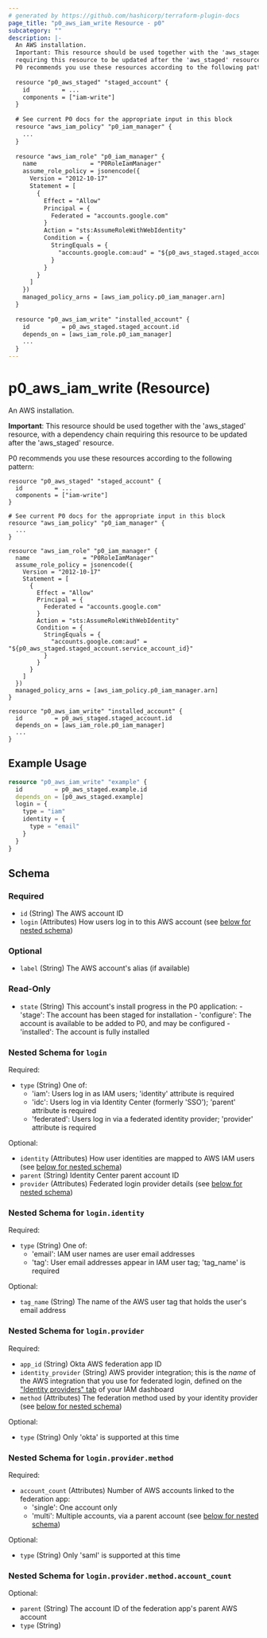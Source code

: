 ```yaml
---
# generated by https://github.com/hashicorp/terraform-plugin-docs
page_title: "p0_aws_iam_write Resource - p0"
subcategory: ""
description: |-
  An AWS installation.
  Important: This resource should be used together with the 'aws_staged' resource, with a dependency chain
  requiring this resource to be updated after the 'aws_staged' resource.
  P0 recommends you use these resources according to the following pattern:
  
  resource "p0_aws_staged" "staged_account" {
    id         = ...
    components = ["iam-write"]
  }
  
  # See current P0 docs for the appropriate input in this block
  resource "aws_iam_policy" "p0_iam_manager" {
    ...
  }
  
  resource "aws_iam_role" "p0_iam_manager" {
    name               = "P0RoleIamManager"
    assume_role_policy = jsonencode({
      Version = "2012-10-17"
      Statement = [
        {
          Effect = "Allow"
          Principal = {
            Federated = "accounts.google.com"
          }
          Action = "sts:AssumeRoleWithWebIdentity"
          Condition = {
            StringEquals = {
              "accounts.google.com:aud" = "${p0_aws_staged.staged_account.service_account_id}"
            }
          }
        }
      ]
    })
    managed_policy_arns = [aws_iam_policy.p0_iam_manager.arn]
  }
  
  resource "p0_aws_iam_write" "installed_account" {
    id         = p0_aws_staged.staged_account.id
    depends_on = [aws_iam_role.p0_iam_manager]
    ...
  }
---
```


# p0_aws_iam_write (Resource)

An AWS installation.

**Important**: This resource should be used together with the 'aws_staged' resource, with a dependency chain
requiring this resource to be updated after the 'aws_staged' resource.

P0 recommends you use these resources according to the following pattern:

```
resource "p0_aws_staged" "staged_account" {
  id         = ...
  components = ["iam-write"]
}

# See current P0 docs for the appropriate input in this block
resource "aws_iam_policy" "p0_iam_manager" {
  ...
}

resource "aws_iam_role" "p0_iam_manager" {
  name               = "P0RoleIamManager"
  assume_role_policy = jsonencode({
    Version = "2012-10-17"
    Statement = [
      {
        Effect = "Allow"
        Principal = {
          Federated = "accounts.google.com"
        }
        Action = "sts:AssumeRoleWithWebIdentity"
        Condition = {
          StringEquals = {
            "accounts.google.com:aud" = "${p0_aws_staged.staged_account.service_account_id}"
          }
        }
      }
    ]
  })
  managed_policy_arns = [aws_iam_policy.p0_iam_manager.arn]
}

resource "p0_aws_iam_write" "installed_account" {
  id         = p0_aws_staged.staged_account.id
  depends_on = [aws_iam_role.p0_iam_manager]
  ...
}
```

## Example Usage

```terraform
resource "p0_aws_iam_write" "example" {
  id         = p0_aws_staged.example.id
  depends_on = [p0_aws_staged.example]
  login = {
    type = "iam"
    identity = {
      type = "email"
    }
  }
}
```

<!-- schema generated by tfplugindocs -->
## Schema

### Required

- `id` (String) The AWS account ID
- `login` (Attributes) How users log in to this AWS account (see [below for nested schema](#nestedatt--login))

### Optional

- `label` (String) The AWS account's alias (if available)

### Read-Only

- `state` (String) This account's install progress in the P0 application:
		- 'stage': The account has been staged for installation
		- 'configure': The account is available to be added to P0, and may be configured
		- 'installed': The account is fully installed

<a id="nestedatt--login"></a>
### Nested Schema for `login`

Required:

- `type` (String) One of:
    - 'iam': Users log in as IAM users; 'identity' attribute is required
    - 'idc': Users log in via Identity Center (formerly 'SSO'); 'parent' attribute is required
    - 'federated': Users log in via a federated identity provider; 'provider' attribute is required

Optional:

- `identity` (Attributes) How user identities are mapped to AWS IAM users (see [below for nested schema](#nestedatt--login--identity))
- `parent` (String) Identity Center parent account ID
- `provider` (Attributes) Federated login provider details (see [below for nested schema](#nestedatt--login--provider))

<a id="nestedatt--login--identity"></a>
### Nested Schema for `login.identity`

Required:

- `type` (String) One of:
    - 'email': IAM user names are user email addresses
    - 'tag': User email addresses appear in IAM user tag; 'tag_name' is required

Optional:

- `tag_name` (String) The name of the AWS user tag that holds the user's email address


<a id="nestedatt--login--provider"></a>
### Nested Schema for `login.provider`

Required:

- `app_id` (String) Okta AWS federation app ID
- `identity_provider` (String) AWS provider integration; this is the _name_ of the AWS integration that you use for federated login,
defined on the ["Identity providers" tab](https://console.aws.amazon.com/iam/home#/identity_providers) of your IAM dashboard
- `method` (Attributes) The federation method used by your identity provider (see [below for nested schema](#nestedatt--login--provider--method))

Optional:

- `type` (String) Only 'okta' is supported at this time

<a id="nestedatt--login--provider--method"></a>
### Nested Schema for `login.provider.method`

Required:

- `account_count` (Attributes) Number of AWS accounts linked to the federation app:
    - 'single': One account only
    - 'multi': Multiple accounts, via a parent account (see [below for nested schema](#nestedatt--login--provider--method--account_count))

Optional:

- `type` (String) Only 'saml' is supported at this time

<a id="nestedatt--login--provider--method--account_count"></a>
### Nested Schema for `login.provider.method.account_count`

Optional:

- `parent` (String) The account ID of the federation app's parent AWS account
- `type` (String)
